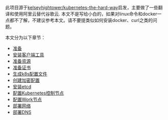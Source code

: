 此项目源于[kelseyhightower/kubernetes-the-hard-way](https://github.com/kelseyhightower/kubernetes-the-hard-way)启发，主要做了一些翻译和使用阿里云替代谷歌云.
本文不是写给小白的，如果对linux命令和docker一点都不了解，不建议参考本文。请不要提类似如何安装docker、curl之类的问题。

本文分为以下章节：

- [准备](docs/01-prerequisites.md)
- [安装客户端工具](docs/02-client-tools.md)
- [准备资源](docs/03-compute-resources.md)
- [准备证书](docs/04-certificate-authority.md)
- [生成k8s配置文件](docs/05-kubernetes-configuration-files.md)
- [创建加密配置](docs/06-data-encryption-keys.md)
- [安装etcd](docs/07-bootstrapping-etcd.md)
- [配置Kubernetes控制节点](docs/08-bootstrapping-kubernetes-controllers.md)
- [配置Work节点](docs/09-bootstrapping-kubernetes-workers.md)
- [部署网络](docs/10-pod-network-routes.md)
- [部署DNS](docs/11-dns-addon.md)